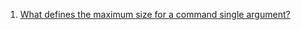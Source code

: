  1. [What defines the maximum size for a command single argument?](https://unix.stackexchange.com/questions/120642/what-defines-the-maximum-size-for-a-command-single-argument)
